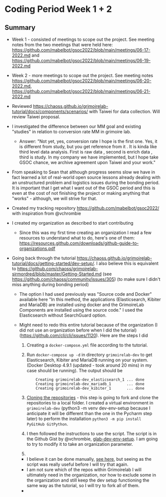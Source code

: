 # Coding Period Week 1 + 2

## Summary
- Week 1 - consisted of meetings to scope out the project. See meeting notes from the two meetings that were held here: https://github.com/mabelbot/gsoc2022/blob/main/meetings/06-17-2022.md and https://github.com/mabelbot/gsoc2022/blob/main/meetings/06-19-2022.md
- Week 2 - more meetings to scope out the project. See meeting notes https://github.com/mabelbot/gsoc2022/blob/main/meetings/06-20-2022.md, https://github.com/mabelbot/gsoc2022/blob/main/meetings/06-21-2022.md
- Reviewed https://chaoss.github.io/grimoirelab-tutorial/docs/components/scenarios/ with Taiwei for data collection. Will review Taiwei proposal.
- I investigated the difference between our MM goal and existing "studies" in relation to conversion rate MM in grimoire lab. 
    - Answer: "Not yet, yes, conversion rate I hope is the first one. Yes, it is different from study, but you get reference from it . It is kinda like third level data analysis. First is raw data , second is enrich data , third is study. In my company we have implemented, but I hope take GSOC chance, we archive agreement upon Taiwei and your work."
- From speaking to Sean that although progress seems slow we have in fact learned a lot of real-world open source lessons already dealing with an unstructured problem and logistics issues during the bonding period. It is important that I get what I want out of the GSOC period and this is even at the cost of not finishing the project or making anything that "works" - although, we will strive for that.  
- Created my tracking repository https://github.com/mabelbot/gsoc2022/ with inspiration from @vchrombie 
- I created my organization as described to start contributing
    - Since this was my first time creating an organization I read a few resources to understand what to do, here's one of them: https://resources.github.com/downloads/github-guide-to-organizations.pdf


- Going back through the tutorial https://chaoss.github.io/grimoirelab-tutorial/docs/getting-started/dev-setup/. I also believe this is equivalent to https://github.com/chaoss/grimoirelab-sirmordred/blob/master/Getting-Started.md (see https://github.com/chaoss/community/issues/305) (to make sure I didn't miss anything during bonding period)
    - The option I had used previously was "Source code and Docker" available here "In this method, the applications (Elasticsearch, Kibiter and MariaDB) are installed using docker and the GrimoireLab Components are installed using the source code." I used the Elasticsearch without SearchGuard option.
    - Might need to redo this entire tutorial because of the organization (I did not use an organization before when I did the tutorial) (https://github.com/cli/cli/issues/1120). Here are the steps I did
        1. Creating a `docker-compose.yml` file according to the tutorial.
        2. Run `docker-compose up -d` in directory `grimoirelab-dev` to get Elasticsearch, Kibiter and MariaDB running on your system. (Docker Desktop 4.9.1 (updated - took around 20 mins) in my case should be running).
            The output should be 
            ``` 
                Creating grimoirelab-dev_elasticsearch_1 ... done
                Creating grimoirelab-dev_mariadb_1       ... done
                Creating grimoirelab-dev_kibiter_1       ... done 
            ```

        3. [Cloning the repositories](https://chaoss.github.io/grimoirelab-tutorial/docs/getting-started/dev-setup/#cloning-the-repositories) - this step is going to fork and clone the repositories to a local folder. I created a virtual environment in `grimoirelab-dev` (python3 -m venv dev-env-setup because I anticipate it will be different than the one in the Pycharm step later) to perform the installation `python3 -m pip install PyGitHub GitPython`. 
        4. I then followed the instructions to use the script. The script is in the Github Gist by @vchrombie, [glab-dev-env-setup](https://gist.github.com/vchrombie/4403193198cd79e7ee0079259311f6e8). I am going to try to modify it to take an organization parameter. 
        5. 

        
        - I believe it can be done manually, [see here](https://stackoverflow.com/questions/9023533/fork-as-organization-after-already-forking-in-github#:~:text=Clicking%20the%20Fork%20button%20will,repository%20in%20your%20organization%20area.), but seeing as the script was really useful before I will try that again.
        - I am not sure which of the repos within Grimoirelab I will ultimately need in the organization, nor how to exclude some in the organization and still keep the dev setup functioning the same way as the tutorial, so I will try to fork all of them.
        - 
